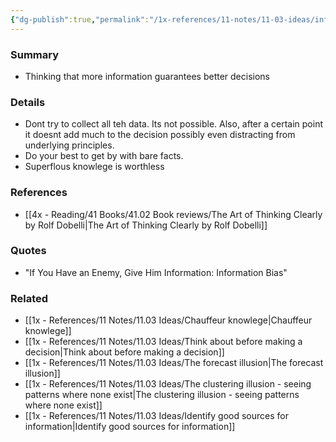 ```yaml
---
{"dg-publish":true,"permalink":"/1x-references/11-notes/11-03-ideas/information-bias/","title":"Information Bias","created":"2022-12-24T14:37:44.000+03:00","updated":"2024-02-14T20:18:29.356+03:00"}
---
```



### Summary
- Thinking that more information guarantees better decisions

### Details
- Dont try to collect all teh data. Its not possible. Also, after a certain point it doesnt add much to the decision possibly even distracting from underlying principles.
- Do your best to get by with bare facts.
- Superflous knowlege is worthless

### References
- [[4x - Reading/41 Books/41.02 Book reviews/The Art of Thinking Clearly by Rolf Dobelli\|The Art of Thinking Clearly by Rolf Dobelli]]

### Quotes
- "If You Have an Enemy, Give Him Information: Information Bias"

### Related
- [[1x - References/11 Notes/11.03 Ideas/Chauffeur knowlege\|Chauffeur knowlege]]
- [[1x - References/11 Notes/11.03 Ideas/Think about before making a decision\|Think about before making a decision]]
- [[1x - References/11 Notes/11.03 Ideas/The forecast illusion\|The forecast illusion]]
- [[1x - References/11 Notes/11.03 Ideas/The clustering illusion - seeing patterns where none exist\|The clustering illusion - seeing patterns where none exist]]
- [[1x - References/11 Notes/11.03 Ideas/Identify good sources for information\|Identify good sources for information]]
